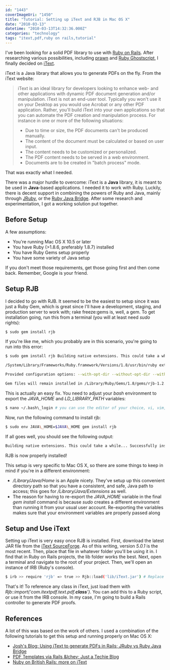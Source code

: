 ```yaml
---
id: "1443"
coverImageUri: "1450"
title: "Tutorial: Setting up iText and RJB in Mac OS X"
date: "2010-03-13"
datetime: "2010-03-13T14:32:36.000Z"
categories: "technology"
tags: "itext,pdf,ruby on rails,tutorial"
---
```


I've been looking for a solid PDF library to use with [Ruby on Rails](http://www.rubyonrails.org). After researching various possibilities, including [prawn](http://wiki.github.com/sandal/prawn/) and [Ruby Ghostscript](http://rghost.rubyforge.org/), I finally decided on [iText](http://itextpdf.com/).

iText is a Java library that allows you to generate PDFs on the fly. From the iText website:

> iText is an ideal library for developers looking to enhance web- and other applications with dynamic PDF document generation and/or manipulation. iText is not an end-user tool. Typically you won't use it on your Desktop as you would use Acrobat or any other PDF application. Rather, you'll build iText into your own applications so that you can automate the PDF creation and manipulation process. For instance in one or more of the following situations:
> 
> - Due to time or size, the PDF documents can't be produced manually.
> - The content of the document must be calculated or based on user input.
> - The content needs to be customized or personalized.
> - The PDF content needs to be served in a web environment.
> - Documents are to be created in "batch process" mode.

That was exactly what I needed.

There was a major hurdle to overcome: iText is a **Java** library, it is meant to be used in **Java**\-based applications. I needed it to work with Ruby. Luckily, there is decent support in combining the powers of Ruby and Java, mainly through [JRuby](http://jruby.org/), or the [Ruby Java Bridge](http://rjb.rubyforge.org/). After some research and experimentation, I got a working solution put together.

## Before Setup

A few assumptions:

- You're running Mac OS X 10.5 or later
- You have Ruby (>1.8.6, preferably 1.8.7) installed
- You have Ruby Gems setup properly
- You have some variety of Java setup

If you don't meet those requirements, get those going first and then come back. Remember, Google is your friend.

## Setup RJB

I decided to go with RJB. It seemed to be the easiest to setup since it was just a Ruby Gem, which is great since I'll have a development, staging, and production server to work with; rake freeze:gems is, well, a gem. To get installation going, run this from a terminal (you will at least need _sudo_ rights):

```bash
$ sudo gem install rjb
```

If you're like me, which you probably are in this scenario, you're going to run into this error:

```bash
$ sudo gem install rjb Building native extensions. This could take a while... ERROR: Error installing rjb: ERROR: Failed to build gem native extension.

/System/Library/Frameworks/Ruby.framework/Versions/1.8/usr/bin/ruby extconf.rb \*\*\* extconf.rb failed \*\*\* Could not create Makefile due to some reason, probably lack of necessary libraries and/or headers. Check the mkmf.log file for more details. You may need configuration options.

Provided configuration options: --with-opt-dir --without-opt-dir --with-opt-include --without-opt-include=${opt-dir}/include --with-opt-lib --without-opt-lib=${opt-dir}/lib --with-make-prog --without-make-prog --srcdir=. --curdir --ruby=/System/Library/Frameworks/Ruby.framework/Versions/1.8/usr/bin/ruby extconf.rb:48: JAVA\_HOME is not set. (RuntimeError)

Gem files will remain installed in /Library/Ruby/Gems/1.8/gems/rjb-1.2.0 for inspection. Results logged to /Library/Ruby/Gems/1.8/gems/rjb-1.2.0/ext/gem\_make.out
```

This is actually an easy fix. You need to adjust your _bash_ environment to export the _JAVA\_HOME_ and _LD\_LIBRARY\_PATH_ variables:

```bash
$ nano ~/.bash\_login # you can use the editor of your choice, vi, vim, joe, etc #append the following to your current file export JAVA\_HOME=/Library/Java/Home export LD\_LIBRARY\_PATH=/Library/Java/Extensions
```

Now, run the following command to install rjb:

```bash
$ sudo env JAVA\_HOME=$JAVA\_HOME gem install rjb
```

If all goes well, you should see the following output:

```bash
Building native extensions. This could take a while... Successfully installed rjb-1.2.0 1 gem installed Installing ri documentation for rjb-1.2.0... Installing RDoc documentation for rjb-1.2.0...
```

RJB is now properly installed!

This setup is very specific to Mac OS X, so there are some things to keep in mind if you're in a different environment:

- _/Library/Java/Home_ is an Apple nicety. They've setup up this convenient directory path so that you have a consistent, and safe, Java path to access; this goes for _/Library/Java/Extensions_ as well.
- The reason for having to re-export the _JAVA\_HOME_ variable in the final _gem install_ command is because _sudo_ creates a different environment than running it from your usual user account. Re-exporting the variables makes sure that your environment variables are properly passed along

## Setup and Use iText

Setting up iText is very easy once RJB is installed. First, download the latest JAR file from the [iText SourceForge](http://sourceforge.net/projects/itext/files/). As of this writing, version _5.0.1_ is the most recent. Then, place that file in whatever folder you'll be using it in. I find that in Ruby on Rails projects, the lib folder works the best. Next, open a terminal and navigate to the root of your project. Then, we'll open an instance of IRB (Ruby's console).

```bash
$ irb >> require 'rjb' => true >> Rjb::load('lib/iText.jar') # Replace this file name with whatever you're using >> PdfReader = Rjb::import('com.itextpdf.text.pdf.PdfReader') => #<Rjb::Com\_itextpdf\_text\_pdf\_PdfReader:0x101fa83e8>
```

That's it! To reference any class in iText, just load them with _Rjb::import('com.itextpdf.text.pdf.**class**')_. You can add this to a Ruby script, or use it from the IRB console. In my case, I'm going to build a Rails controller to generate PDF proofs.

## References

A lot of this was based on the work of others. I used a combination of the following tutorials to get this setup and running properly on Mac OS X:

- [Josh's Blog: Using iText to generate PDFs in Rails; JRuby vs Ruby Java Bridge](http://blogs.thewehners.net/josh/posts/406-using-itext-to-generate-pdfs-in-rails-jruby-vs-ruby-java-bridge)
- [PDF Templates via Rails &lchev; Just a Techie Blog](http://jaywhy.wordpress.com/2007/03/05/pdf-templates-via-rails/)
- [Nuby on British Rails: more on iText](http://nubyonbritishrails.blogspot.com/2010/01/more-on-itext.html)
